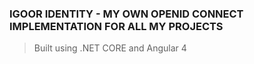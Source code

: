 ### IGOOR IDENTITY - MY OWN OPENID CONNECT IMPLEMENTATION FOR ALL MY PROJECTS

> Built using .NET CORE and Angular 4